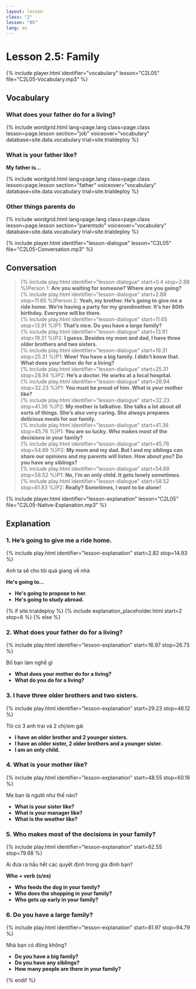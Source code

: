 ```yaml
---
layout: lesson
class: "2"
lesson: "05"
lang: en
---
```


# Lesson 2.5: Family

{% include player.html identifier="vocabulary" lesson="C2L05" file="C2L05-Vocabulary.mp3" %}





## Vocabulary

### What does your father do for a living?


{% include wordgrid.html lang=page.lang
		class=page.class 
		lesson=page.lesson 
		section="job"
		voiceover="vocabulary"
		database=site.data.vocabulary 
		trial=site.trialdeploy %}



### What is your father like?

__My father is...__

{% include wordgrid.html lang=page.lang
		class=page.class 
		lesson=page.lesson 
		section="father"
		voiceover="vocabulary"
		database=site.data.vocabulary 
		trial=site.trialdeploy %}


### Other things parents do

{% include wordgrid.html lang=page.lang
		class=page.class 
		lesson=page.lesson 
		section="parentsdo"
		voiceover="vocabulary"
		database=site.data.vocabulary 
		trial=site.trialdeploy %}



{% include player.html identifier="lesson-dialogue" lesson="C2L05" file="C2L05-Conversation.mp3" %}
## Conversation



> {% include play.html identifier="lesson-dialogue" start=0.4 stop=2.88 %}Person 1: __Are you waiting for someone? Where are you going?__  
> {% include play.html identifier="lesson-dialogue" start=2.88 stop=11.65 %}Person 2: __Yeah, my brother. He’s going to give me a ride home. We’re having a party for my grandmother. It’s her 80th birthday. Everyone will be there.__  
> {% include play.html identifier="lesson-dialogue" start=11.65 stop=13.91 %}P1: __That’s nice. Do you have a large family?__  
> {% include play.html identifier="lesson-dialogue" start=13.91 stop=19.31 %}P2: __I guess. Besides my mom and dad, I have three older brothers and two sisters.__  
> {% include play.html identifier="lesson-dialogue" start=19.31 stop=25.31 %}P1: __Wow! You have a big family. I didn’t know that. What does your father do for a living?__  
> {% include play.html identifier="lesson-dialogue" start=25.31 stop=28.94 %}P2: __He’s a doctor. He works at a local hospital.__  
> {% include play.html identifier="lesson-dialogue" start=28.94 stop=32.23 %}P1: __You must be proud of him. What is your mother like?__  
> {% include play.html identifier="lesson-dialogue" start=32.23 stop=41.36 %}P2: __My mother is talkative. She talks a lot about all sorts of things. She’s also very caring. She always prepares delicious meals for our family.__  
> {% include play.html identifier="lesson-dialogue" start=41.36 stop=45.76 %}P1: __You are so lucky. Who makes most of the decisions in your family?__  
> {% include play.html identifier="lesson-dialogue" start=45.76 stop=54.89 %}P2: __My mom and my dad. But I and my siblings can share our opinions and my parents will listen. How about you? Do you have any siblings?__  
> {% include play.html identifier="lesson-dialogue" start=54.89 stop=58.52 %}P1: __No, I’m an only child. It gets lonely sometimes.__  
> {% include play.html identifier="lesson-dialogue" start=58.52 stop=61.83 %}P2: __Really? Sometimes, I want to be alone!__  


{% include player.html identifier="lesson-explanation" lesson="C2L05" file="C2L05-Native-Explanation.mp3" %}
## Explanation

### 1. He’s going to give me a ride home.
{% include play.html identifier="lesson-explanation" start=2.82 stop=14.93 %}

Anh ta sẽ cho tôi quá giang về nhà 

__He's going to...__

- __He's going to propose to her.__ 
- __He's going to study abroad.__ 

{% if site.trialdeploy %}
	{% include explanation_placeholder.html start=2 stop=6 %}
	{% else %}





### 2. What does your father do for a living?
{% include play.html identifier="lesson-explanation" start=16.97 stop=26.73 %}

Bố bạn làm nghề gì

- __What does your mother do for a living?__ 
- __What do you do for a living?__ 

### 3. I have three older brothers and two sisters.
{% include play.html identifier="lesson-explanation" start=29.23 stop=46.12 %}

Tôi có 3 anh trai và 2 chị/em gái

- __I have an older brother and 2 younger sisters.__ 
- __I have an older sister, 2 older brothers and a younger sister.__ 
- __I am an only child.__ 


### 4.  What is your mother like?
{% include play.html identifier="lesson-explanation" start=48.55 stop=60.16 %}

Mẹ bạn là người như thế nào?
 - __What is your sister like?__ 
 - __What is your manager like?__ 
 - __What is the weather like?__ 

### 5.  Who makes most of the decisions in your family?
{% include play.html identifier="lesson-explanation" start=62.55 stop=79.68 %}

Ai đưa ra hầu hết các quyết định trong gia đình bạn?

__Who + verb (s/es)__

- __Who feeds the dog in your family?__ 
- __Who does the shopping in your family?__ 
- __Who gets up early in your family?__ 

### 6.  Do you have a large family?
{% include play.html identifier="lesson-explanation" start=81.97 stop=94.79 %}

Nhà bạn có đông không?

- __Do you have a big family?__ 
- __Do you have any siblings?__ 
- __How many people are there in your family?__ 

{% endif %}